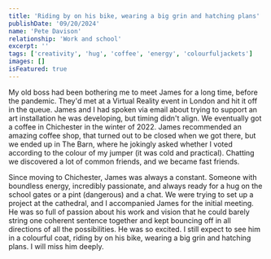 ```yaml
---
title: 'Riding by on his bike, wearing a big grin and hatching plans'
publishDate: '09/20/2024'
name: 'Pete Davison'
relationship: 'Work and school'
excerpt: ''
tags: ['creativity', 'hug', 'coffee', 'energy', 'colourfuljackets']
images: []
isFeatured: true
---
```


My old boss had been bothering me to meet James for a long time, before the pandemic. They'd met at a Virtual Reality event in London and hit it off in the queue. James and I had spoken via email about trying to support an art installation he was developing, but timing didn't align. We eventually got a coffee in Chichester in the winter of 2022. James recommended an amazing coffee shop, that turned out to be closed when we got there, but we ended up in The Barn, where he jokingly asked whether I voted according to the colour of my jumper (it was cold and practical). Chatting we discovered a lot of common friends, and we became fast friends.

Since moving to Chichester, James was always a constant. Someone with boundless energy, incredibly passionate, and always ready for a hug on the school gates or a pint (dangerous) and a chat. We were trying to set up a project at the cathedral, and I accompanied James for the initial meeting. He was so full of passion about his work and vision that he could barely string one coherent sentence together and kept bouncing off in all directions of all the possibilities. He was so excited. I still expect to see him in a colourful coat, riding by on his bike, wearing a big grin and hatching plans. I will miss him deeply.